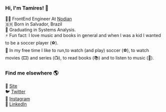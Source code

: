 ### Hi, I'm Tamires! 👋
:woman_technologist: FrontEnd Engineer At [Nodian](https://www.nodian.com.br/)<br>
🇧🇷 Born in Salvador, Brazil <br>
🔭 Graduating in Systems Analysis. <br>
⚡ Fun fact: I love music and books in general and when I was a kid I wanted to be a soccer player (⚽️). <br>
:raising_hand: In my free time I like to run,to watch (and play) soccer (⚽️), to watch movies (🎞️) and series (📺), to read books (📚) and to listen to music (🎵).

### Find me elsewhere 🌎
🚀 [Site](https://tamires.dev) <br>
🐦 [Twitter](https://twitter.com/ahvapimenta) <br>
📸 [Instagram](https://instagram.com/ahvapimenta) <br>
💼 [LinkedIn](https://www.linkedin.com/in/tamires-manhaes/) <br>
